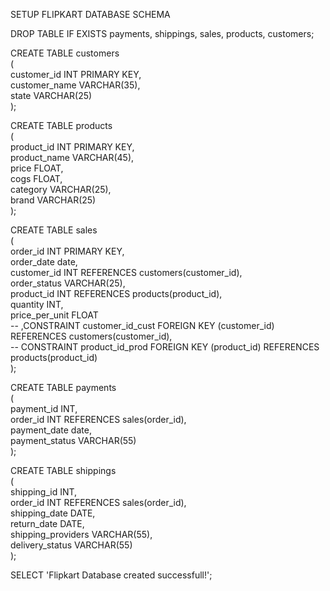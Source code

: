 SETUP FLIPKART DATABASE SCHEMA

DROP TABLE IF EXISTS payments, shippings, sales, products, customers;

CREATE TABLE customers  
(  
	customer\_id	INT PRIMARY KEY,  
	customer\_name	VARCHAR(35),  
	state VARCHAR(25)  
);

CREATE TABLE products  
(  
	product\_id INT PRIMARY KEY,	  
	product\_name	VARCHAR(45),  
	price	FLOAT,  
	cogs	FLOAT,  
	category	VARCHAR(25),  
	brand VARCHAR(25)  
);

CREATE TABLE sales  
(  
order\_id	INT PRIMARY KEY,  
order\_date date,	  
customer\_id	INT REFERENCES customers(customer\_id),  
order\_status VARCHAR(25),	  
product\_id	INT REFERENCES products(product\_id),  
quantity	INT,   
price\_per\_unit FLOAT  
\-- ,CONSTRAINT customer\_id\_cust FOREIGN KEY (customer\_id) REFERENCES customers(customer\_id),  
\-- CONSTRAINT product\_id\_prod FOREIGN KEY (product\_id) REFERENCES products(product\_id)  
);

CREATE TABLE payments  
(  
payment\_id	INT,  
order\_id	INT REFERENCES sales(order\_id),  
payment\_date	date,  
payment\_status VARCHAR(55)  
);

CREATE TABLE shippings  
(  
shipping\_id INT,	  
order\_id	INT REFERENCES sales(order\_id),  
shipping\_date	DATE,  
return\_date	 DATE,  
shipping\_providers VARCHAR(55),	  
delivery\_status VARCHAR(55)	  
);

SELECT 'Flipkart Database created successfull\!';

